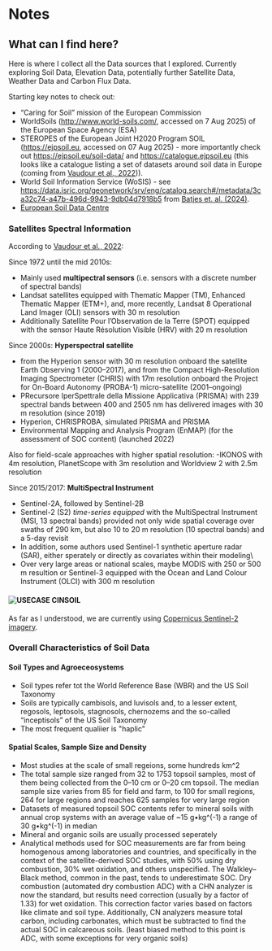 # Notes

## What can I find here? 

Here is where I collect all the Data sources that I explored. Currently exploring Soil Data, Elevation Data, potentially further Satellite Data, Weather Data and Carbon Flux Data. 


Starting key notes to check out: 
- “Caring for Soil” mission of the European Commission
- WorldSoils (http://www.world-soils.com/, accessed on 7 Aug 2025) of the European Space Agency (ESA)
- STEROPES of the European Joint H2020 Program SOIL (https://ejpsoil.eu, accessed on 07 Aug 2025) - more importantly check out https://ejpsoil.eu/soil-data/ and https://catalogue.ejpsoil.eu (this looks like a catalogue listing a set of datasets around soil data in Europe (coming from [Vaudour et al., 2022](../papers/Vaudour_et_al_2022.pdf))).
- World Soil Information Service (WoSIS) - see https://data.isric.org/geonetwork/srv/eng/catalog.search#/metadata/3ca32c74-a47b-496d-9943-9db04d7918b5 from [Batjes et. al. (2024)](../papers/Batjes_2024.pdf).
- [European Soil Data Centre](https://esdac.jrc.ec.europa.eu/resource-type/datasets-list)




### Satellites Spectral Information 
According to [Vaudour et al., 2022](../papers/Vaudour_et_al_2022.pdf):

Since 1972 until the mid 2010s: 
- Mainly used __multipectral sensors__ (i.e. sensors with a discrete number of spectral bands)
- Landsat satellites equipped with Thematic Mapper (TM), Enhanced Thematic Mapper (ETM+), and, more recently, Landsat 8 Operational Land Imager (OLI) sensors with 30 m resolution
- Additionally Satellite Pour l’Observation de la Terre (SPOT) equipped with the sensor Haute Résolution Visible (HRV) with 20 m resolution


Since 2000s: __Hyperspectral satellite__ 
-  from the Hyperion sensor with 30 m resolution onboard the satellite Earth Observing 1 (2000–2017), and from the Compact High-Resolution Imaging Spectrometer (CHRIS) with 17m resolution onboard the Project for On-Board Autonomy (PROBA-1) micro-satellite (2001–ongoing)
- PRecursore IperSpettrale della Missione Applicativa (PRISMA) with 239 spectral bands between 400 and 2505 nm has delivered images with 30 m resolution (since 2019)
- Hyperion, CHRISPROBA, simulated PRISMA and PRISMA 
- Environmental Mapping and Analysis Program (EnMAP) (for the assessment of SOC content) (launched 2022)

Also for field-scale approaches with higher spatial resolution:
-IKONOS with 4m resolution, PlanetScope with 3m resolution and Worldview 2 with 2.5m resolution

Since 2015/2017: __MultiSpectral Instrument__ 
- Sentinel-2A, followed by Sentinel-2B 
- Sentinel-2 (S2) _time-series equipped_ with the MultiSpectral Instrument (MSI, 13 spectral bands) provided not only wide spatial coverage over swaths of 290 km, but also 10 to 20 m resolution (10 spectral bands) and a 5-day revisit
- In addition, some authors used Sentinel-1 synthetic aperture radar (SAR), either sperately or directly as covariates within their modeling\
- Over very large areas or national scales, maybe MODIS with 250 or 500 m resultion or Sentinel-3 equipped with the Ocean and Land Colour Instrument (OLCI) with 300 m resolution


#### ![USECASE CINSOIL](https://img.shields.io/badge/USECASE%20CINSOIL-green)

As far as I understood, we are currently using [Copernicus Sentinel-2 imagery](https://sentinels.copernicus.eu/web/sentinel/sentinel-data-access/sentinel-products/copernicus-sentinel-2-msi-level-2h-and-level-2f-1).

### Overall Characteristics of Soil Data

#### Soil Types and Agroeceosystems 
- Soil types refer tot the World Reference Base (WBR) and the US Soil Taxonomy
- Soils are typically cambisols, and luvisols and, to a lesser extent, regosols, leptosols, stagnosols, chernozems and the so-called “inceptisols” of the US Soil Taxonomy
- The most frequent qualiier is "haplic"

#### Spatial Scales, Sample Size and Density
- Most studies at the scale of small regeions, some hundreds km^2
- The total sample size ranged from 32 to 1753 topsoil samples, most of them being collected from the 0–10 cm or 0–20 cm topsoil. The median sample size varies from 85 for field and farm, to 100 for small regions, 264 for large regions and reaches 625 samples for very large region
- Datasets of measured topsoil SOC contents refer to mineral soils with annual crop systems with an average value of ~15 g•kg^(-1) a range of 30 g•kg^(-1) in median
- Mineral and organic soils are usually processed seperately 
- Analytical methods used for SOC measurements are far from being homogenous among laboratories and countries, and specifically in the context of the satellite-derived SOC studies, with 50% using dry combustion, 30% wet oxidation, and others unspecified. The Walkley–Black method, common in the past, tends to underestimate SOC. Dry combustion (automated dry combustion ADC) with a CHN analyzer is now the standard, but results need correction (usually by a factor of 1.33) for wet oxidation. This correction factor varies based on factors like climate and soil type. Additionally, CN analyzers measure total carbon, including carbonates, which must be subtracted to find the actual SOC in calcareous soils.
(least biased method to this point is ADC, with some exceptions for very organic soils)


